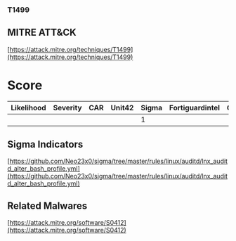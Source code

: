 
### T1499
## MITRE ATT&CK
[https://attack.mitre.org/techniques/T1499](https://attack.mitre.org/techniques/T1499)

# Score

| Likelihood | Severity | CAR | Unit42 | Sigma | Fortiguardintel | Groups | Malwares | Tools |
| ---------- | -------- | --- | ------ | ----- | --------------- | ---  | --- | --- |
 |   |   |   |   | 1 |   |   | 1 |   |



## Sigma Indicators

[https://github.com/Neo23x0/sigma/tree/master/rules/linux/auditd/lnx_auditd_alter_bash_profile.yml](https://github.com/Neo23x0/sigma/tree/master/rules/linux/auditd/lnx_auditd_alter_bash_profile.yml)
[]()


## Related Malwares

[https://attack.mitre.org/software/S0412](https://attack.mitre.org/software/S0412)
[]()
